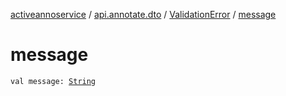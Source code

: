[activeannoservice](../../index.md) / [api.annotate.dto](../index.md) / [ValidationError](index.md) / [message](./message.md)

# message

`val message: `[`String`](https://kotlinlang.org/api/latest/jvm/stdlib/kotlin/-string/index.html)